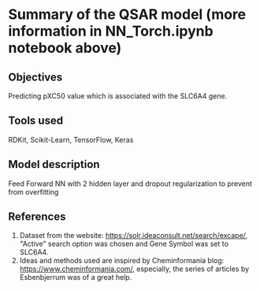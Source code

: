 # Summary of the QSAR model (more information in NN_Torch.ipynb notebook above)

## Objectives
Predicting pXC50 value which is associated with the SLC6A4 gene.
## Tools used
RDKit, Scikit-Learn, TensorFlow, Keras
## Model description
Feed Forward NN with 2 hidden layer and dropout regularization to prevent from overfitting
## References 
1. Dataset from the website: https://solr.ideaconsult.net/search/excape/, "Active" search option was chosen and Gene Symbol was set to SLC6A4.
2. Ideas and methods used are inspired by Cheminformania blog: https://www.cheminformania.com/, especially, the series of articles by Esbenbjerrum was of a great help.

